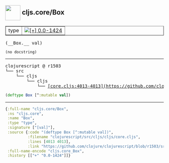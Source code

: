 ## <img width="48px" valign="middle" src="http://i.imgur.com/Hi20huC.png"> cljs.core/Box

 <table border="1">
<tr>
<td>type</td>
<td><a href="https://github.com/cljsinfo/api-refs/tree/0.0-1424"><img valign="middle" alt="[+] 0.0-1424" src="https://img.shields.io/badge/+-0.0--1424-lightgrey.svg"></a> </td>
</tr>
</table>

 <samp>
(__Box.__ val)<br>
</samp>

```
(no docstring)
```

---

 <pre>
clojurescript @ r1503
└── src
    └── cljs
        └── cljs
            └── <ins>[core.cljs:4013-4013](https://github.com/clojure/clojurescript/blob/r1503/src/cljs/cljs/core.cljs#L4013-L4013)</ins>
</pre>

```clj
(deftype Box [^:mutable val])
```


---

```clj
{:full-name "cljs.core/Box",
 :ns "cljs.core",
 :name "Box",
 :type "type",
 :signature ["[val]"],
 :source {:code "(deftype Box [^:mutable val])",
          :filename "clojurescript/src/cljs/cljs/core.cljs",
          :lines [4013 4013],
          :link "https://github.com/clojure/clojurescript/blob/r1503/src/cljs/cljs/core.cljs#L4013-L4013"},
 :full-name-encode "cljs.core_Box",
 :history [["+" "0.0-1424"]]}

```
